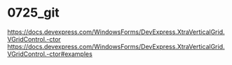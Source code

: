 # 0725_git
https://docs.devexpress.com/WindowsForms/DevExpress.XtraVerticalGrid.VGridControl.-ctor
https://docs.devexpress.com/WindowsForms/DevExpress.XtraVerticalGrid.VGridControl.-ctor#examples
